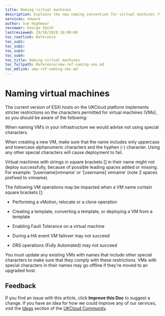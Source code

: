 ```yaml
---
title: Naming virtual machines
description: Explains the new naming convention for virtual machines (VMs) in UKCloud for VMware
services: vmware
author: Sue Highmoor
reviewer: George Smith
lastreviewed: 29/10/2019 16:00:00
toc_rootlink: Reference
toc_sub1: 
toc_sub2:
toc_sub3:
toc_sub4:
toc_title: Naming virtual machines
toc_fullpath: Reference/vmw-ref-naming-vms.md
toc_mdlink: vmw-ref-naming-vms.md
---
```


# Naming virtual machines

The current version of ESXi hosts on the UKCloud platform implements stricter restrictions on the characters permitted for virtual machines (VMs), so you should be aware of the following:

When naming VM’s in your infrastructure we would advise not using special characters. 

When creating a new VM, make sure that the name includes only uppercase and lowercase alphanumeric characters and the hyphen (-) character. Using any other special characters will cause deployment to fail.

Virtual machines with strings in square brackets [] in their name might not deploy successfully, because of possible leading spaces added or missing. For example: ‘[username]vmname’ or ‘[username] vmname’ (note 2 spaces prefixed to vmname).

The following VM operations may be impacted when a VM name contain square brackets []:

-	Performing a vMotion, relocate or a clone operation

-	Creating a template, converting a template, or deploying a VM from a template

-	Enabling Fault Tolerance on a virtual machine

-	During a HA event VM failover may not succeed

-	DRS operations (Fully Automated) may not succeed

You must update any existing VMs with names that include other special characters to make sure that they comply with these restrictions. VMs with special characters in their names may go offline if they're moved to an upgraded host.

## Feedback

If you find an issue with this article, click **Improve this Doc** to suggest a change. If you have an idea for how we could improve any of our services, visit the [Ideas](https://community.ukcloud.com/ideas) section of the [UKCloud Community](https://community.ukcloud.com).

